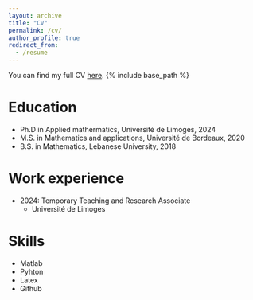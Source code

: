 ```yaml
---
layout: archive
title: "CV"
permalink: /cv/
author_profile: true
redirect_from:
  - /resume
---
```

You can find my full CV [here](https://drive.google.com/file/d/1s4jg-f7KhLtcneif5v7vgR3PSJQZjSuO/view?usp=sharing).
{% include base_path %}

Education
======
* Ph.D in Applied mathermatics, Université de Limoges, 2024
* M.S. in Mathematics and applications, Université de Bordeaux, 2020
* B.S. in Mathematics, Lebanese University, 2018

Work experience
======
* 2024: Temporary Teaching and Research Associate
  * Université de Limoges

Skills
======
* Matlab
* Pyhton
* Latex
* Github


